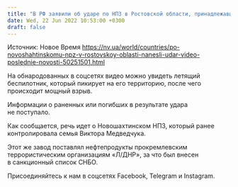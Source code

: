 ```yaml
---
title: "В РФ заявили об ударе по НПЗ в Ростовской области, принадлежавшему ранее семье Медведчука — видео"
date: Wed, 22 Jun 2022 10:53:00 +0300
draft: false
---
```

Источник: Новое Время https://nv.ua/world/countries/po-novoshahtinskomu-npz-v-rostovskoy-oblasti-nanesli-udar-video-poslednie-novosti-50251501.html


На обнародованных в соцсетях видео можно увидеть летящий беспилотник, который пикирует на его территорию, после чего происходит мощный взрыв.

Информации о раненных или погибших в результате удара не поступало.

Как сообщается, речь идет о Новошахтинском НПЗ, который ранее контролировала семья Виктора Медведчука.

Этот же завод поставлял нефтепродукты прокремлевским террористическим организациям «Л/ДНР», за что был внесен в санкционный список СНБО.

Присоединяйтесь к нам в соцсетях Facebook, Telegram и Instagram.
